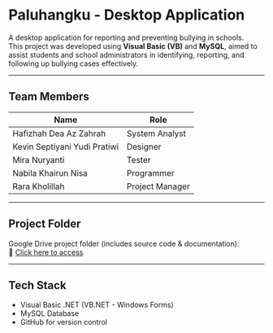# Paluhangku - Desktop Application

A desktop application for reporting and preventing bullying in schools.  
This project was developed using **Visual Basic (VB)** and **MySQL**, aimed to assist students and school administrators in identifying, reporting, and following up bullying cases effectively.

---

## Team Members

| Name                                | Role             |
|-------------------------------------|------------------|
| Hafizhah Dea Az Zahrah              | System Analyst   |
| Kevin Septiyani Yudi Pratiwi        | Designer         |
| Mira Nuryanti                       | Tester           |
| Nabila Khairun Nisa                 | Programmer       |
| Rara Kholillah                      | Project Manager  |

---

## Project Folder

Google Drive project folder (includes source code & documentation):  
🔗 [Click here to access](https://drive.google.com/drive/folders/1SZLIbRkAf6pvtJOemzKWKEa9A_Qjqb86)

---

## Tech Stack

- Visual Basic .NET (VB.NET - Windows Forms)
- MySQL Database
- GitHub for version control
